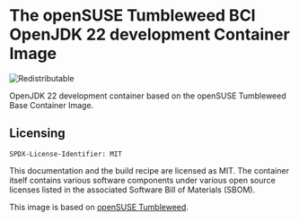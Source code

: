 # The openSUSE Tumbleweed BCI OpenJDK 22 development Container Image
![Redistributable](https://img.shields.io/badge/Redistributable-Yes-green)

OpenJDK 22 development container based on the openSUSE Tumbleweed Base Container Image.

## Licensing

`SPDX-License-Identifier: MIT`

This documentation and the build recipe are licensed as MIT.
The container itself contains various software components under various open source licenses listed in the associated
Software Bill of Materials (SBOM).

This image is based on [openSUSE Tumbleweed](https://get.opensuse.org/tumbleweed/).
